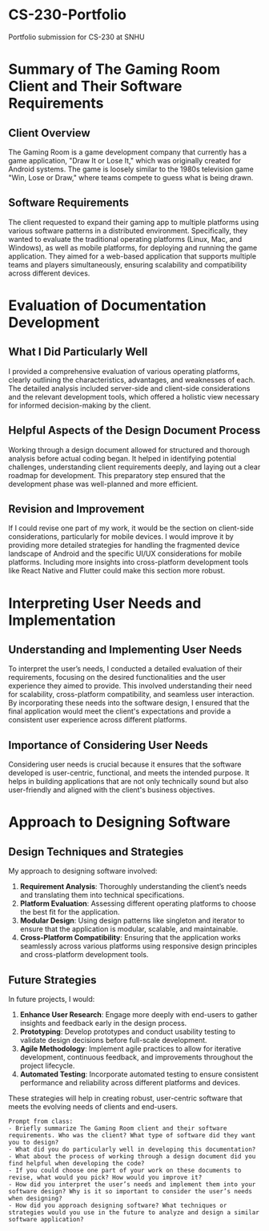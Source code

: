 # CS-230-Portfolio
Portfolio submission for CS-230 at SNHU

# Summary of The Gaming Room Client and Their Software Requirements

## Client Overview
The Gaming Room is a game development company that currently has a game application, "Draw It or Lose It," which was originally created for Android systems. The game is loosely similar to the 1980s television game "Win, Lose or Draw," where teams compete to guess what is being drawn.

## Software Requirements
The client requested to expand their gaming app to multiple platforms using various software patterns in a distributed environment. Specifically, they wanted to evaluate the traditional operating platforms (Linux, Mac, and Windows), as well as mobile platforms, for deploying and running the game application. They aimed for a web-based application that supports multiple teams and players simultaneously, ensuring scalability and compatibility across different devices.

# Evaluation of Documentation Development

## What I Did Particularly Well
I provided a comprehensive evaluation of various operating platforms, clearly outlining the characteristics, advantages, and weaknesses of each. The detailed analysis included server-side and client-side considerations and the relevant development tools, which offered a holistic view necessary for informed decision-making by the client.

## Helpful Aspects of the Design Document Process
Working through a design document allowed for structured and thorough analysis before actual coding began. It helped in identifying potential challenges, understanding client requirements deeply, and laying out a clear roadmap for development. This preparatory step ensured that the development phase was well-planned and more efficient.

## Revision and Improvement
If I could revise one part of my work, it would be the section on client-side considerations, particularly for mobile devices. I would improve it by providing more detailed strategies for handling the fragmented device landscape of Android and the specific UI/UX considerations for mobile platforms. Including more insights into cross-platform development tools like React Native and Flutter could make this section more robust.

# Interpreting User Needs and Implementation

## Understanding and Implementing User Needs
To interpret the user’s needs, I conducted a detailed evaluation of their requirements, focusing on the desired functionalities and the user experience they aimed to provide. This involved understanding their need for scalability, cross-platform compatibility, and seamless user interaction. By incorporating these needs into the software design, I ensured that the final application would meet the client's expectations and provide a consistent user experience across different platforms.

## Importance of Considering User Needs
Considering user needs is crucial because it ensures that the software developed is user-centric, functional, and meets the intended purpose. It helps in building applications that are not only technically sound but also user-friendly and aligned with the client's business objectives.

# Approach to Designing Software

## Design Techniques and Strategies
My approach to designing software involved:
1. **Requirement Analysis**: Thoroughly understanding the client’s needs and translating them into technical specifications.
2. **Platform Evaluation**: Assessing different operating platforms to choose the best fit for the application.
3. **Modular Design**: Using design patterns like singleton and iterator to ensure that the application is modular, scalable, and maintainable.
4. **Cross-Platform Compatibility**: Ensuring that the application works seamlessly across various platforms using responsive design principles and cross-platform development tools.

## Future Strategies
In future projects, I would:
1. **Enhance User Research**: Engage more deeply with end-users to gather insights and feedback early in the design process.
2. **Prototyping**: Develop prototypes and conduct usability testing to validate design decisions before full-scale development.
3. **Agile Methodology**: Implement agile practices to allow for iterative development, continuous feedback, and improvements throughout the project lifecycle.
4. **Automated Testing**: Incorporate automated testing to ensure consistent performance and reliability across different platforms and devices.

These strategies will help in creating robust, user-centric software that meets the evolving needs of clients and end-users.

```plaintext
Prompt from class:
- Briefly summarize The Gaming Room client and their software requirements. Who was the client? What type of software did they want you to design?
- What did you do particularly well in developing this documentation?
- What about the process of working through a design document did you find helpful when developing the code?
- If you could choose one part of your work on these documents to revise, what would you pick? How would you improve it?
- How did you interpret the user’s needs and implement them into your software design? Why is it so important to consider the user’s needs when designing?
- How did you approach designing software? What techniques or strategies would you use in the future to analyze and design a similar software application?
```
